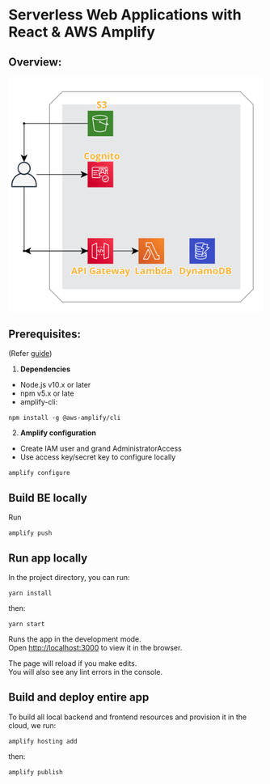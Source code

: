 # Serverless Web Applications with React & AWS Amplify
## **Overview**:
![Alt text](src/assets/images/amplify-rest.png?raw=true "Diagram")

## **Prerequisites**:
(Refer [guide](https://docs.amplify.aws/start/getting-started/installation/q/integration/react))

1. **Dependencies**
- Node.js v10.x or later
- npm v5.x or late
- amplify-cli: 

```
npm install -g @aws-amplify/cli
```

2. **Amplify configuration**
- Create IAM user and grand AdministratorAccess
- Use access key/secret key to configure locally

```
amplify configure
```

## Build BE locally

Run
```
amplify push
```

## Run app locally
In the project directory, you can run:

```
yarn install
```

then:

```
yarn start
```

Runs the app in the development mode.\
Open [http://localhost:3000](http://localhost:3000) to view it in the browser.

The page will reload if you make edits.\
You will also see any lint errors in the console.


## Build and deploy entire app
To build all local backend and frontend resources and provision it in the cloud, we run:

```
amplify hosting add
```

then:

```
amplify publish
```